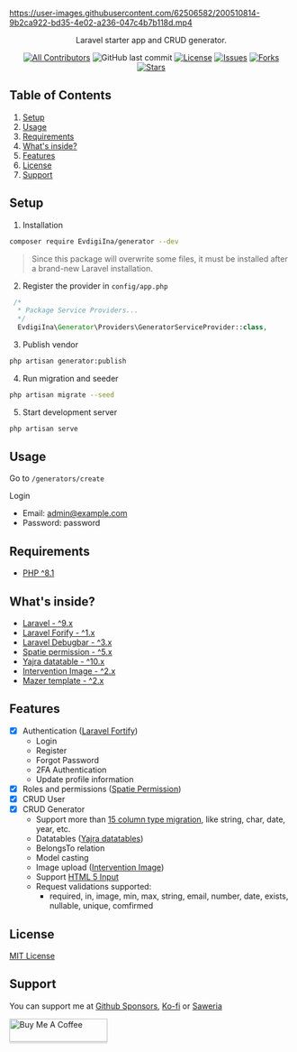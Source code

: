 
https://user-images.githubusercontent.com/62506582/200510814-9b2ca922-bd35-4e02-a236-047c4b7b118d.mp4

<p align="center">Laravel starter app and CRUD generator.</p>

<div align="center">

[![All Contributors](https://img.shields.io/github/contributors/EvdigiIna/generator-src?style=flat-square)](https://github.com/EvdigiIna/generator/graphs/contributors)
![GitHub last commit](https://img.shields.io/github/last-commit/EvdigiIna/generator-src.svg?style=flat-square)
[![License](https://img.shields.io/github/license/EvdigiIna/generator-src.svg?style=flat-square)](LICENSE)
[![Issues](https://img.shields.io/github/issues/EvdigiIna/generator-src?style=flat-square)](Issues)
[![Forks](https://img.shields.io/github/forks/EvdigiIna/generator-src?style=flat-square)](Forks)
[![Stars](https://img.shields.io/github/stars/EvdigiIna/generator-src?style=flat-square)](Stars)

</div>

## Table of Contents
1. [Setup](#setup)
2. [Usage](#usage)
3. [Requirements](#requirements)
4. [What's inside?](#what-inside) 
5. [Features](#features)
6. [License](#license)
7. [Support](#support)

## Setup
1. Installation
```sh
composer require EvdigiIna/generator --dev
```
> Since this package will overwrite some files, it must be installed after a brand-new Laravel installation.

2. Register the provider in ``` config/app.php ```
```php
 /*
  * Package Service Providers...
  */
  EvdigiIna\Generator\Providers\GeneratorServiceProvider::class,
```

3. Publish vendor 
```sh
php artisan generator:publish
```

4.  Run migration and seeder
```sh
php artisan migrate --seed
``` 

5. Start development server
```sh
php artisan serve
``` 

## Usage
Go to ```/generators/create```

Login
- Email: admin@example.com
- Password: password


## Requirements
- [PHP ^8.1](https://www.php.net/releases/8.1/en.php)

<h2 id="what-inside">What's inside?</h2>

- [Laravel - ^9.x](https://laravel.com/)
- [Laravel Forify - ^1.x](https://laravel.com/docs/9.x/fortify)
- [Laravel Debugbar - ^3.x](https://github.com/barryvdh/laravel-debugbar)
- [Spatie permission - ^5.x](https://github.com/spatie/laravel-permission)
- [Yajra datatable - ^10.x](https://yajrabox.com/docs/laravel-datatables/master/installation)
- [Intervention Image - ^2.x](https://image.intervention.io/v2)
- [Mazer template - ^2.x](https://github.com/zuramai/mazer/)

## Features
- [x] Authentication ([Laravel Fortify](https://laravel.com/docs/9.x/fortify))
    - Login
    - Register
    - Forgot Password
    - 2FA Authentication
    - Update profile information 
- [x] Roles and permissions ([Spatie Permission](https://spatie.be/docs/laravel-permission/v5/introduction))
- [x] CRUD User
- [x] CRUD Generator
    - Support more than [15 column type migration](https://laravel.com/docs/9.x/migrations#available-column-types), like string, char, date, year, etc.
    - Datatables ([Yajra datatables](https://github.com/yajra/laravel-datatables))
    - BelongsTo relation
    - Model casting
    - Image upload ([Intervention Image](https://image.intervention.io/v2))
    - Support [HTML 5 Input](https://developer.mozilla.org/en-US/docs/Learn/Forms/HTML5_input_types)
    - Request validations supported: 
        - required, in, image, min, max, string, email, number, date, exists, nullable, unique, comfirmed

## License
[MIT License](./LICENSE)

## Support
You can support me at [Github Sponsors](https://github.com/sponsors/EvdigiIna), [Ko-fi](https://ko-fi.com/mzulfahmi) or [Saweria](https://saweria.co/EvdigiIna)

<a href="https://www.buymeacoffee.com/mzulfahmi" target="_blank">
<img src="https://www.buymeacoffee.com/assets/img/custom_images/orange_img.png" alt="Buy Me A Coffee" style="height: 41px !important;width: 174px !important;box-shadow: 0px 3px 2px 0px rgba(190, 190, 190, 0.5) !important;-webkit-box-shadow: 0px 3px 2px 0px rgba(190, 190, 190, 0.5) !important;">
</a>
